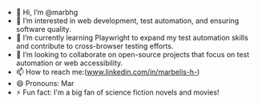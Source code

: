 - 👋 Hi, I’m @marbhg
- 👀 I’m interested in web development, test automation, and ensuring software quality.
- 🌱 I’m currently learning Playwright to expand my test automation skills and contribute to cross-browser testing efforts.
- 💞️ I’m looking to collaborate on open-source projects that focus on test automation or web accessibility. 
- 📫 How to reach me:(www.linkedin.com/in/marbelis-h-)
- 😄 Pronouns: Mar
- ⚡ Fun fact: I'm a big fan of science fiction novels and movies! 

<!---
marbhg/marbhg is a ✨ special ✨ repository because its `README.md` (this file) appears on your GitHub profile.
You can click the Preview link to take a look at your changes.
--->
